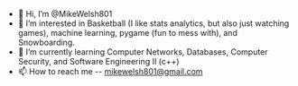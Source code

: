 - 👋 Hi, I’m @MikeWelsh801
- 👀 I’m interested in Basketball (I like stats analytics, but also just watching games), machine learning, pygame (fun to mess with), and Snowboarding.
- 🌱 I’m currently learning Computer Networks, Databases, Computer Security, and Software Engineering II (c++) 
- 📫 How to reach me -- mikewelsh801@gmail.com

<!---
MikeWelsh801/MikeWelsh801 is a ✨ special ✨ repository because its `README.md` (this file) appears on your GitHub profile.
You can click the Preview link to take a look at your changes.
--->
